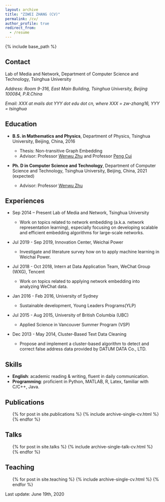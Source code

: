 ```yaml
---
layout: archive
title: "ZIWEI ZHANG (CV)"
permalink: /cv/
author_profile: true
redirect_from:
  - /resume
---
```


{% include base_path %}

Contact
-----
Lab of Media and Network, Department of Computer Science and Technology, Tsinghua University

_Address: Room 9-316, East Main Building, Tsinghua University, Beijing 100084, P.R.China_

_Email: XXX at mails dot YYY dot edu dot cn, where XXX = zw-zhang16, YYY = tsinghua_

Education
-----
* **B.S. in Mathematics and Physics**, Department of Physics, Tsinghua University, Beijing, China, 2016
  * Thesis: Non-transitive Graph Embedding
  * Advisor: Professor [Wenwu Zhu](https://scholar.google.com/citations?user=7t2jzpgAAAAJ) and Professor [Peng Cui](http://cuip.thumedialab.com/)
  
* **Ph. D in Computer Science and Technology**, Department of Computer Science and Technology, Tsinghua University, Beijing, China, 2021 (expected)
  * Advisor: Professor [Wenwu Zhu](https://scholar.google.com/citations?user=7t2jzpgAAAAJ)
  
Experiences
-----
* Sep 2014 – Present Lab of Media and Network, Tsinghua University
  * Work on topics related to network embedding (a.k.a. network representation learning), especially focusing on developing scalable and efficient embedding algorithms for large-scale networks.

* Jul 2019 - Sep 2019, Innovation Center, Weichai Power
  * Investigate and literature survey how on to apply machine learning in Weichai Power.
  
* Jul 2018 - Oct 2018, Intern at Data Application Team, WeChat Group (WXG), Tencent
  * Work on topics related to applying network embedding into analyzing WeChat data. 
  
* Jan 2016 - Feb 2016, University of Sydney
  * Sustainable development, Young Leaders Programs(YLP)
  
* Jul 2015 - Aug 2015, University of British Columbia (UBC)
  * Applied Science in Vancouver Summer Program (VSP)
  
* Dec 2013 - May 2014, Cluster-Based Text Data Cleaning                            
  * Propose and implement a cluster-based algorithm to detect and correct false address data provided by DATUM DATA Co., LTD.
  
Skills
-----
* **English**: academic reading & writing, fluent in daily communication.
* **Programming**: proficient in Python, MATLAB, R, Latex, familiar with C/C++, Java. 

Publications
-----
  <ul>{% for post in site.publications %}
    {% include archive-single-cv.html %}
  {% endfor %}</ul>
  
Talks
-----
  <ul>{% for post in site.talks %}
    {% include archive-single-talk-cv.html %}
  {% endfor %}</ul>
  
Teaching
-----
  <ul>{% for post in site.teaching %}
    {% include archive-single-cv.html %}
  {% endfor %}</ul>

  
Last update: June 19th, 2020
